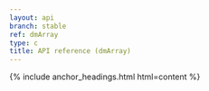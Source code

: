 ```yaml
---
layout: api
branch: stable
ref: dmArray
type: c
title: API reference (dmArray)
---
```

{% include anchor_headings.html html=content %}